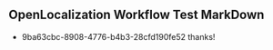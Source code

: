 ## OpenLocalization Workflow Test MarkDown
* 9ba63cbc-8908-4776-b4b3-28cfd190fe52 
thanks!<!--HONumber=Mar16_HO3-->
